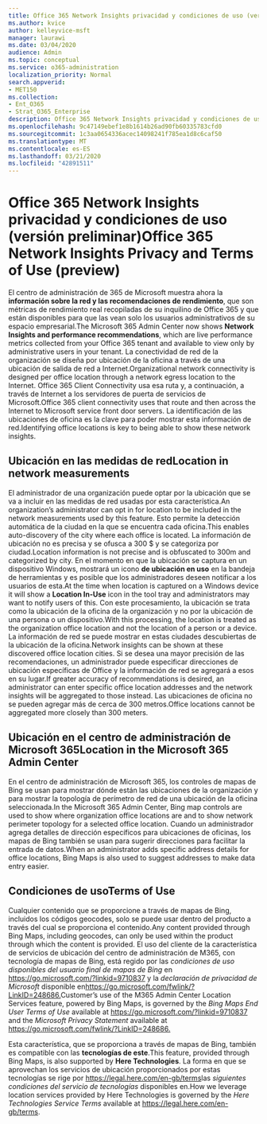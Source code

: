 ```yaml
---
title: Office 365 Network Insights privacidad y condiciones de uso (versión preliminar)
ms.author: kvice
author: kelleyvice-msft
manager: laurawi
ms.date: 03/04/2020
audience: Admin
ms.topic: conceptual
ms.service: o365-administration
localization_priority: Normal
search.appverid:
- MET150
ms.collection:
- Ent_O365
- Strat_O365_Enterprise
description: Office 365 Network Insights privacidad y condiciones de uso (versión preliminar)
ms.openlocfilehash: 9c47149ebef1e8b1614b26ad90fb60335783cfd0
ms.sourcegitcommit: 1c3aa0654336acec14098241f785ea1d8c6caf50
ms.translationtype: MT
ms.contentlocale: es-ES
ms.lasthandoff: 03/21/2020
ms.locfileid: "42891511"
---
```

# <a name="office-365-network-insights-privacy-and-terms-of-use-preview"></a><span data-ttu-id="17325-103">Office 365 Network Insights privacidad y condiciones de uso (versión preliminar)</span><span class="sxs-lookup"><span data-stu-id="17325-103">Office 365 Network Insights Privacy and Terms of Use (preview)</span></span>

<span data-ttu-id="17325-104">El centro de administración de 365 de Microsoft muestra ahora la **información sobre la red y las recomendaciones de rendimiento**, que son métricas de rendimiento real recopiladas de su inquilino de Office 365 y que están disponibles para que las vean solo los usuarios administrativos de su espacio empresarial.</span><span class="sxs-lookup"><span data-stu-id="17325-104">The Microsoft 365 Admin Center now shows **Network Insights and performance recommendations**, which are live performance metrics collected from your Office 365 tenant and available to view only by administrative users in your tenant.</span></span> <span data-ttu-id="17325-105">La conectividad de red de la organización se diseña por ubicación de la oficina a través de una ubicación de salida de red a Internet.</span><span class="sxs-lookup"><span data-stu-id="17325-105">Organizational network connectivity is designed per office location through a network egress location to the Internet.</span></span> <span data-ttu-id="17325-106">Office 365 Client Connectivity usa esa ruta y, a continuación, a través de Internet a los servidores de puerta de servicios de Microsoft.</span><span class="sxs-lookup"><span data-stu-id="17325-106">Office 365 client connectivity uses that route and then across the Internet to Microsoft service front door servers.</span></span> <span data-ttu-id="17325-107">La identificación de las ubicaciones de oficina es la clave para poder mostrar esta información de red.</span><span class="sxs-lookup"><span data-stu-id="17325-107">Identifying office locations is key to being able to show these network insights.</span></span>

## <a name="location-in-network-measurements"></a><span data-ttu-id="17325-108">Ubicación en las medidas de red</span><span class="sxs-lookup"><span data-stu-id="17325-108">Location in network measurements</span></span>

<span data-ttu-id="17325-109">El administrador de una organización puede optar por la ubicación que se va a incluir en las medidas de red usadas por esta característica.</span><span class="sxs-lookup"><span data-stu-id="17325-109">An organization’s administrator can opt in for location to be included in the network measurements used by this feature.</span></span> <span data-ttu-id="17325-110">Esto permite la detección automática de la ciudad en la que se encuentra cada oficina.</span><span class="sxs-lookup"><span data-stu-id="17325-110">This enables auto-discovery of the city where each office is located.</span></span> <span data-ttu-id="17325-111">La información de ubicación no es precisa y se ofusca a 300 $ y se categoriza por ciudad.</span><span class="sxs-lookup"><span data-stu-id="17325-111">Location information is not precise and is obfuscated to 300m and categorized by city.</span></span> <span data-ttu-id="17325-112">En el momento en que la ubicación se captura en un dispositivo Windows, mostrará un icono **de ubicación en uso** en la bandeja de herramientas y es posible que los administradores deseen notificar a los usuarios de esta.</span><span class="sxs-lookup"><span data-stu-id="17325-112">At the time when location is captured on a Windows device it will show a **Location In-Use** icon in the tool tray and administrators may want to notify users of this.</span></span> <span data-ttu-id="17325-113">Con este procesamiento, la ubicación se trata como la ubicación de la oficina de la organización y no por la ubicación de una persona o un dispositivo.</span><span class="sxs-lookup"><span data-stu-id="17325-113">With this processing, the location is treated as the organization office location and not the location of a person or a device.</span></span> <span data-ttu-id="17325-114">La información de red se puede mostrar en estas ciudades descubiertas de la ubicación de la oficina.</span><span class="sxs-lookup"><span data-stu-id="17325-114">Network insights can be shown at these discovered office location cities.</span></span> <span data-ttu-id="17325-115">Si se desea una mayor precisión de las recomendaciones, un administrador puede especificar direcciones de ubicación específicas de Office y la información de red se agregará a esos en su lugar.</span><span class="sxs-lookup"><span data-stu-id="17325-115">If greater accuracy of recommendations is desired, an administrator can enter specific office location addresses and the network insights will be aggregated to those instead.</span></span> <span data-ttu-id="17325-116">Las ubicaciones de oficina no se pueden agregar más de cerca de 300 metros.</span><span class="sxs-lookup"><span data-stu-id="17325-116">Office locations cannot be aggregated more closely than 300 meters.</span></span>

## <a name="location-in-the-microsoft-365-admin-center"></a><span data-ttu-id="17325-117">Ubicación en el centro de administración de Microsoft 365</span><span class="sxs-lookup"><span data-stu-id="17325-117">Location in the Microsoft 365 Admin Center</span></span>

<span data-ttu-id="17325-118">En el centro de administración de Microsoft 365, los controles de mapas de Bing se usan para mostrar dónde están las ubicaciones de la organización y para mostrar la topología de perímetro de red de una ubicación de la oficina seleccionada.</span><span class="sxs-lookup"><span data-stu-id="17325-118">In the Microsoft 365 Admin Center, Bing map controls are used to show where organization office locations are and to show network perimeter topology for a selected office location.</span></span> <span data-ttu-id="17325-119">Cuando un administrador agrega detalles de dirección específicos para ubicaciones de oficinas, los mapas de Bing también se usan para sugerir direcciones para facilitar la entrada de datos.</span><span class="sxs-lookup"><span data-stu-id="17325-119">When an administrator adds specific address details for office locations, Bing Maps is also used to suggest addresses to make data entry easier.</span></span>

## <a name="terms-of-use"></a><span data-ttu-id="17325-120">Condiciones de uso</span><span class="sxs-lookup"><span data-stu-id="17325-120">Terms of Use</span></span>

<span data-ttu-id="17325-121">Cualquier contenido que se proporcione a través de mapas de Bing, incluidos los códigos geocodes, solo se puede usar dentro del producto a través del cual se proporciona el contenido.</span><span class="sxs-lookup"><span data-stu-id="17325-121">Any content provided through Bing Maps, including geocodes, can only be used within the product through which the content is provided.</span></span> <span data-ttu-id="17325-122">El uso del cliente de la característica de servicios de ubicación del centro de administración de M365, con tecnología de mapas de Bing, está regido por las _condiciones de uso disponibles del usuario final de mapas de Bing_ en <https://go.microsoft.com/?linkid=9710837> y la _declaración de privacidad de Microsoft_ disponible en<https://go.microsoft.com/fwlink/?LinkID=248686.></span><span class="sxs-lookup"><span data-stu-id="17325-122">Customer’s use of the M365 Admin Center Location Services feature, powered by Bing Maps, is governed by the _Bing Maps End User Terms of Use_ available at <https://go.microsoft.com/?linkid=9710837> and the _Microsoft Privacy Statement_ available at <https://go.microsoft.com/fwlink/?LinkID=248686.></span></span>

<span data-ttu-id="17325-123">Esta característica, que se proporciona a través de mapas de Bing, también es compatible con las **tecnologías de este**.</span><span class="sxs-lookup"><span data-stu-id="17325-123">This feature, provided through Bing Maps, is also supported by **Here Technologies**.</span></span> <span data-ttu-id="17325-124">La forma en que se aprovechan los servicios de ubicación proporcionados por estas tecnologías se rige por <https://legal.here.com/en-gb/terms>las _siguientes condiciones del servicio de tecnologías_ disponibles en.</span><span class="sxs-lookup"><span data-stu-id="17325-124">How we leverage location services provided by Here Technologies is governed by the _Here Technologies Service Terms_ available at <https://legal.here.com/en-gb/terms>.</span></span>
